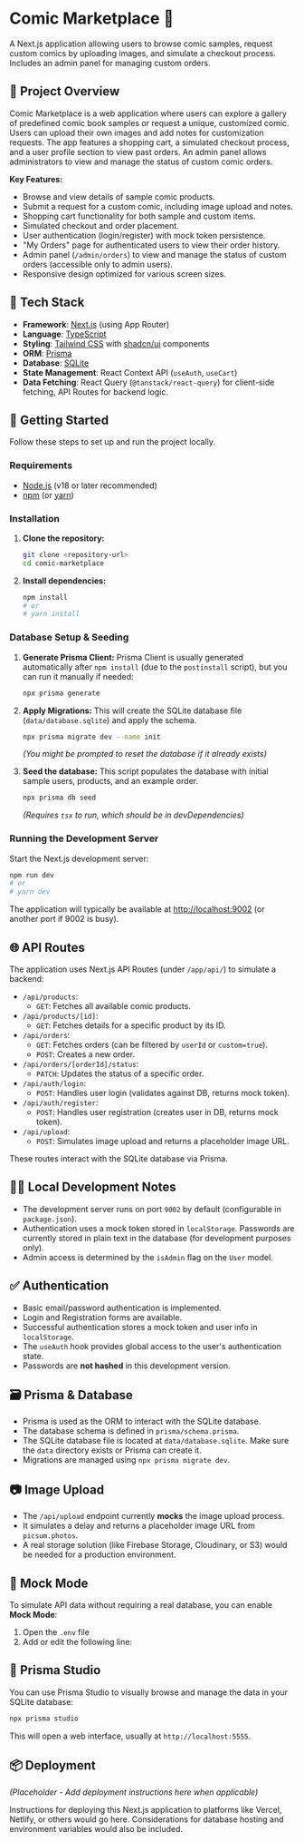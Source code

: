 # Comic Marketplace 🛒

A Next.js application allowing users to browse comic samples, request custom comics by uploading images, and simulate a checkout process. Includes an admin panel for managing custom orders.

## 📘 Project Overview

Comic Marketplace is a web application where users can explore a gallery of predefined comic book samples or request a unique, customized comic. Users can upload their own images and add notes for customization requests. The app features a shopping cart, a simulated checkout process, and a user profile section to view past orders. An admin panel allows administrators to view and manage the status of custom comic orders.

**Key Features:**

-   Browse and view details of sample comic products.
-   Submit a request for a custom comic, including image upload and notes.
-   Shopping cart functionality for both sample and custom items.
-   Simulated checkout and order placement.
-   User authentication (login/register) with mock token persistence.
-   "My Orders" page for authenticated users to view their order history.
-   Admin panel (`/admin/orders`) to view and manage the status of custom orders (accessible only to admin users).
-   Responsive design optimized for various screen sizes.

## 🧰 Tech Stack

-   **Framework**: [Next.js](https://nextjs.org/) (using App Router)
-   **Language**: [TypeScript](https://www.typescriptlang.org/)
-   **Styling**: [Tailwind CSS](https://tailwindcss.com/) with [shadcn/ui](https://ui.shadcn.com/) components
-   **ORM**: [Prisma](https://www.prisma.io/)
-   **Database**: [SQLite](https://www.sqlite.org/index.html)
-   **State Management**: React Context API (`useAuth`, `useCart`)
-   **Data Fetching**: React Query (`@tanstack/react-query`) for client-side fetching, API Routes for backend logic.

## 🚀 Getting Started

Follow these steps to set up and run the project locally.

### Requirements

-   [Node.js](https://nodejs.org/) (v18 or later recommended)
-   [npm](https://www.npmjs.com/) (or [yarn](https://yarnpkg.com/))

### Installation

1.  **Clone the repository:**
    ```bash
    git clone <repository-url>
    cd comic-marketplace
    ```

2.  **Install dependencies:**
    ```bash
    npm install
    # or
    # yarn install
    ```

### Database Setup & Seeding

1.  **Generate Prisma Client:** Prisma Client is usually generated automatically after `npm install` (due to the `postinstall` script), but you can run it manually if needed:
    ```bash
    npx prisma generate
    ```

2.  **Apply Migrations:** This will create the SQLite database file (`data/database.sqlite`) and apply the schema.
    ```bash
    npx prisma migrate dev --name init
    ```
    *(You might be prompted to reset the database if it already exists)*

3.  **Seed the database:** This script populates the database with initial sample users, products, and an example order.
    ```bash
    npx prisma db seed
    ```
    *(Requires `tsx` to run, which should be in devDependencies)*

### Running the Development Server

Start the Next.js development server:

```bash
npm run dev
# or
# yarn dev
```

The application will typically be available at [http://localhost:9002](http://localhost:9002) (or another port if 9002 is busy).

## 🌐 API Routes

The application uses Next.js API Routes (under `/app/api/`) to simulate a backend:

-   `/api/products`:
    -   `GET`: Fetches all available comic products.
-   `/api/products/[id]`:
    -   `GET`: Fetches details for a specific product by its ID.
-   `/api/orders`:
    -   `GET`: Fetches orders (can be filtered by `userId` or `custom=true`).
    -   `POST`: Creates a new order.
-   `/api/orders/[orderId]/status`:
    -   `PATCH`: Updates the status of a specific order.
-   `/api/auth/login`:
    -   `POST`: Handles user login (validates against DB, returns mock token).
-   `/api/auth/register`:
    -   `POST`: Handles user registration (creates user in DB, returns mock token).
-   `/api/upload`:
    -   `POST`: Simulates image upload and returns a placeholder image URL.

These routes interact with the SQLite database via Prisma.

## 👨‍💻 Local Development Notes

-   The development server runs on port `9002` by default (configurable in `package.json`).
-   Authentication uses a mock token stored in `localStorage`. Passwords are currently stored in plain text in the database (for development purposes only).
-   Admin access is determined by the `isAdmin` flag on the `User` model.

## ✅ Authentication

-   Basic email/password authentication is implemented.
-   Login and Registration forms are available.
-   Successful authentication stores a mock token and user info in `localStorage`.
-   The `useAuth` hook provides global access to the user's authentication state.
-   Passwords are **not hashed** in this development version.

## 🗃️ Prisma & Database

-   Prisma is used as the ORM to interact with the SQLite database.
-   The database schema is defined in `prisma/schema.prisma`.
-   The SQLite database file is located at `data/database.sqlite`. Make sure the `data` directory exists or Prisma can create it.
-   Migrations are managed using `npx prisma migrate dev`.

## 📷 Image Upload

-   The `/api/upload` endpoint currently **mocks** the image upload process.
-   It simulates a delay and returns a placeholder image URL from `picsum.photos`.
-   A real storage solution (like Firebase Storage, Cloudinary, or S3) would be needed for a production environment.

## 🧪 Mock Mode

To simulate API data without requiring a real database, you can enable **Mock Mode**:

1. Open the `.env` file
2. Add or edit the following line:



## 🧪 Prisma Studio

You can use Prisma Studio to visually browse and manage the data in your SQLite database:

```bash
npx prisma studio
```

This will open a web interface, usually at `http://localhost:5555`.

## 📦 Deployment

*(Placeholder - Add deployment instructions here when applicable)*

Instructions for deploying this Next.js application to platforms like Vercel, Netlify, or others would go here. Considerations for database hosting and environment variables would also be included.
